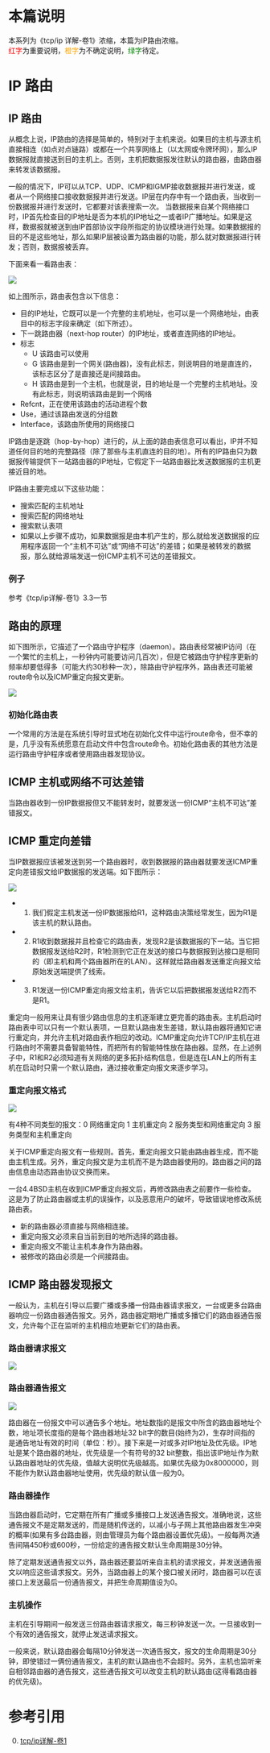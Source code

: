 # 本篇说明
本系列为《tcp/ip 详解-卷1》浓缩，本篇为IP路由浓缩。<br>
<span style="color:red">红字</span>为重要说明，<span style="color:orange">橙字</span>为不确定说明，<span style="color:green">绿字</span>待定。

# IP 路由
## IP 路由
从概念上说，IP路由的选择是简单的，特别对于主机来说。如果目的主机与源主机直接相连（如点对点链路）或都在一个共享网络上（以太网或令牌环网），那么IP数据报就直接送到目的主机上。否则，主机把数据报发往默认的路由器，由路由器来转发该数据报。

一般的情况下，IP可以从TCP、UDP、ICMP和IGMP接收数据报并进行发送，或者从一个网络接口接收数据报并进行发送。IP层在内存中有一个路由表，当收到一份数据报并进行发送时，它都要对该表搜索一次。
当数据报来自某个网络接口时，IP首先检查目的IP地址是否为本机的IP地址之一或者IP广播地址。如果是这样，数据报就被送到由IP首部协议字段所指定的协议模块进行处理。如果数据报的目的不是这些地址，那么如果IP层被设置为路由器的功能，那么就对数据报进行转发；否则，数据报被丢弃。

下面来看一看路由表：

![](./ip路由/路由表.png)

如上图所示，路由表包含以下信息：

- 目的IP地址，它既可以是一个完整的主机地址，也可以是一个网络地址，由表目中的标志字段来确定（如下所述）。
- 下一跳路由器（next-hop router）的IP地址，或者直连网络的IP地址。
- 标志
    - U 该路由可以使用
    - G 该路由是到一个网关(路由器)，没有此标志，则说明目的地是直连的，该标志区分了是直接还是间接路由。
    - H 该路由是到一个主机，也就是说，目的地址是一个完整的主机地址。没有此标志，则说明该路由是到一个网络
- Refcnt，正在使用该路由的活动进程个数
- Use，通过该路由发送的分组数
- Interface，该路由所使用的网络接口

IP路由是逐跳（hop-by-hop）进行的，从上面的路由表信息可以看出，IP并不知道任何目的地的完整路径（除了那些与主机直连的目的地）。所有的IP路由只为数据报传输提供下一站路由器的IP地址，它假定下一站路由器比发送数据报的主机更接近目的地。

IP路由主要完成以下这些功能：

- 搜索匹配的主机地址
- 搜索匹配的网络地址
- 搜索默认表项
- 如果以上步骤不成功，如果数据报是由本机产生的，那么就给发送数据报的应用程序返回一个“主机不可达”或“网络不可达”的差错；如果是被转发的数据报，那么就给源端发送一份ICMP主机不可达的差错报文。

### 例子
参考《tcp/ip详解-卷1》3.3一节

## 路由的原理
如下图所示，它描述了一个路由守护程序（daemon）。路由表经常被IP访问（在一个繁忙的主机上，一秒钟内可能要访问几百次），但是它被路由守护程序更新的频率却要低得多（可能大约30秒种一次），除路由守护程序外，路由表还可能被route命令以及ICMP重定向报文更新。

![](./ip路由/路由图示.png)

### 初始化路由表
一个常用的方法是在系统引导时显式地在初始化文件中运行route命令，但不幸的是，几乎没有系统愿意在启动文件中包含route命令。初始化路由表的其他方法是运行路由守护程序或者使用路由器发现协议。

## ICMP 主机或网络不可达差错
当路由器收到一份IP数据报但又不能转发时，就要发送一份ICMP“主机不可达”差错报文。

## ICMP 重定向差错
当IP数据报应该被发送到另一个路由器时，收到数据报的路由器就要发送ICMP重定向差错报文给IP数据报的发送端。如下图所示：

![](./ip路由/ICMP重定向.png)

- 1. 我们假定主机发送一份IP数据报给R1，这种路由决策经常发生，因为R1是该主机的默认路由。
- 2. R1收到数据报并且检查它的路由表，发现R2是该数据报的下一站。当它把数据报发送给R2时，R1检测到它正在发送的接口与数据报到达接口是相同的（即主机和两个路由器所在的LAN）。这样就给路由器发送重定向报文给原始发送端提供了线索。
- 3. R1发送一份ICMP重定向报文给主机，告诉它以后把数据报发送给R2而不是R1。

重定向一般用来让具有很少路由信息的主机逐渐建立更完善的路由表。主机启动时路由表中可以只有一个默认表项，一旦默认路由发生差错，默认路由器将通知它进行重定向，并允许主机对路由表作相应的改动。ICMP重定向允许TCP/IP主机在进行路由时不需要具备智能特性，而把所有的智能特性放在路由器。显然，在上述例子中，R1和R2必须知道有关网络的更多拓扑结构信息，但是连在LAN上的所有主机在启动时只需一个默认路由，通过接收重定向报文来逐步学习。

### 重定向报文格式

![](./ip路由/ICMP重定向报文格式.png)

有4种不同类型的报文：0 网络重定向 1 主机重定向 2 服务类型和网络重定向 3 服务类型和主机重定向

关于ICMP重定向报文有一些规则。首先，重定向报文只能由路由器生成，而不能由主机生成。另外，重定向报文是为主机而不是为路由器使用的。路由器之间的路由信息由动态路由协议交换而来。

一台4.4BSD主机在收到ICMP重定向报文后，再修改路由表之前要作一些检查。这是为了防止路由器或主机的误操作，以及恶意用户的破坏，导致错误地修改系统路由表。

- 新的路由器必须直接与网络相连接。
- 重定向报文必须来自当前到目的地所选择的路由器。
- 重定向报文不能让主机本身作为路由器。
- 被修改的路由必须是一个间接路由。

## ICMP 路由器发现报文
一般认为，主机在引导以后要广播或多播一份路由器请求报文，一台或更多台路由器响应一份路由器通告报文。另外，路由器定期地广播或多播它们的路由器通告报文，允许每个正在监听的主机相应地更新它们的路由表。

### 路由器请求报文
![](./ip路由/路由器请求报文.png)

### 路由器通告报文
![](./ip路由/路由器通告报文.png)

路由器在一份报文中可以通告多个地址。地址数指的是报文中所含的路由器地址个数，地址项长度指的是每个路由器地址32 bit字的数目(始终为2)，生存时间指的是通告地址有效的时间（单位：秒）。接下来是一对或多对IP地址及优先级。IP地址是某个路由器的地址，优先级是一个有符号的32 bit整数，指出该IP地址作为默认路由器地址的优先级，值越大说明优先级越高。如果优先级为0x8000000，则不能作为默认路由器地址使用，优先级的默认值一般为0。

### 路由器操作
当路由器启动时，它定期在所有广播或多播接口上发送通告报文。准确地说，这些通告报文不是定期发送的，而是随机传送的，以减小与子网上其他路由器发生冲突的概率(如果有多台路由器，则由管理员为每个路由器设置优先级)。一般每两次通告间隔450秒或600秒，一份给定的通告报文默认生命周期是30分钟。

除了定期发送通告报文以外，路由器还要监听来自主机的请求报文，并发送通告报文以响应这些请求报文。另外，当路由器上的某个接口被关闭时，路由器可以在该接口上发送最后一份通告报文，并把生命周期值设为0。

### 主机操作
主机在引导期间一般发送三份路由器请求报文，每三秒钟发送一次。一旦接收到一个有效的通告报文，就停止发送请求报文。

一般来说，默认路由器会每隔10分钟发送一次通告报文，报文的生命周期是30分钟，即使错过一俩份通告报文，主机的默认路由也不会超时。另外，主机也监听来自相邻路由器的通告报文，这些通告报文可以改变主机的默认路由(这得看路由器的优先级)。

# 参考引用
0. [tcp/ip详解-卷1](https://book.douban.com/subject/1088054/)
